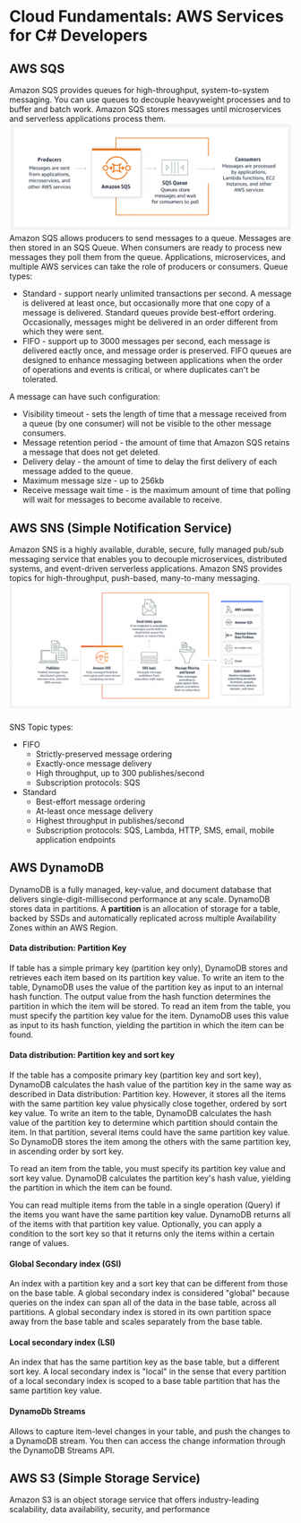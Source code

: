 # Cloud Fundamentals: AWS Services for C# Developers

## AWS SQS

Amazon SQS provides queues for high-throughput, system-to-system messaging. You can use queues to decouple heavyweight
processes and to buffer and batch work. Amazon SQS stores messages until microservices and serverless applications
process them.
![How AWS SQS works](./img/how-aws-sqs-works.svg)
Amazon SQS allows producers to send messages to a queue. Messages are then stored in an SQS Queue. When consumers are
ready to process new messages they poll them from the queue. Applications, microservices, and multiple AWS services can
take the role of producers or consumers.
Queue types:

- Standard - support nearly unlimited transactions per second. A message is delivered at least once, but occasionally
  more that one copy of a message is delivered. Standard queues provide best-effort ordering. Occasionally, messages
  might be delivered in an order different from which they were sent.
- FIFO - support up to 3000 messages per second, each message is delivered eactly once, and message order is preserved.
  FIFO queues are designed to enhance messaging between applications when the order of operations and events is
  critical, or where duplicates can't be tolerated.

A message can have such configuration:

- Visibility timeout - sets the length of time that a message received from a queue (by one consumer) will not be
  visible to the other message consumers.
- Message retention period - the amount of time that Amazon SQS retains a message that does not get deleted.
- Delivery delay - the amount of time to delay the first delivery of each message added to the queue.
- Maximum message size - up to 256kb
- Receive message wait time - is the maximum amount of time that polling will wait for messages to become available to
  receive.

## AWS SNS (Simple Notification Service)

Amazon SNS is a highly available, durable, secure, fully managed pub/sub messaging service that enables you to decouple
microservices, distributed systems, and event-driven serverless applications. Amazon SNS provides topics for
high-throughput, push-based, many-to-many messaging.
![How AWS SNS works](./img/how-aws-sns-works.png)

SNS Topic types:

- FIFO
    - Strictly-preserved message ordering
    - Exactly-once message delivery
    - High throughput, up to 300 publishes/second
    - Subscription protocols: SQS
- Standard
    - Best-effort message ordering
    - At-least once message delivery
    - Highest throughput in publishes/second
    - Subscription protocols: SQS, Lambda, HTTP, SMS, email, mobile application endpoints

## AWS DynamoDB

DynamoDB is a fully managed, key-value, and document database that delivers single-digit-millisecond performance at any
scale.
DynamoDB stores data in partitions. A **partition** is an allocation of storage for a table, backed by SSDs and
automatically replicated across multiple Availability Zones within an AWS Region.

#### Data distribution: Partition Key

If table has a simple primary key (partition key only), DynamoDB stores and retrieves each item based on its partition
key value. To write an item to the table, DynamoDB uses the value of the partition key as input to an internal hash
function. The output value from the hash function determines the partition in which the item will be stored. To read an
item from the table, you must specify the partition key value for the item. DynamoDB uses this value as input to its
hash function, yielding the partition in which the item can be found.

#### Data distribution: Partition key and sort key

If the table has a composite primary key (partition key and sort key), DynamoDB calculates the hash value of the
partition key in the same way as described in Data distribution: Partition key. However, it stores all the items with
the same partition key value physically close together, ordered by sort key value.
To write an item to the table, DynamoDB calculates the hash value of the partition key to determine which partition
should contain the item. In that partition, several items could have the same partition key value. So DynamoDB stores
the item among the others with the same partition key, in ascending order by sort key.

To read an item from the table, you must specify its partition key value and sort key value. DynamoDB calculates the
partition key's hash value, yielding the partition in which the item can be found.

You can read multiple items from the table in a single operation (Query) if the items you want have the same partition
key value. DynamoDB returns all of the items with that partition key value. Optionally, you can apply a condition to the
sort key so that it returns only the items within a certain range of values.

#### Global Secondary index (GSI)

An index with a partition key and a sort key that can be different from those on the base table. A global secondary
index is considered "global" because queries on the index can span all of the data in the base table, across all
partitions. A global secondary index is stored in its own partition space away from the base table and scales separately
from the base table.

#### Local secondary index (LSI)

An index that has the same partition key as the base table, but a different sort key. A local secondary index is "local"
in the sense that every partition of a local secondary index is scoped to a base table partition that has the same
partition key value.

#### DynamoDb Streams

Allows to capture item-level changes in your table, and push the changes to a DynamoDB stream. You then can access the
change information through the DynamoDB Streams API.

## AWS S3 (Simple Storage Service)

Amazon S3 is an object storage service that offers industry-leading scalability, data availability, security, and
performance
